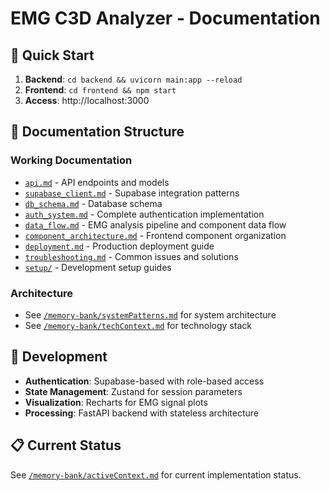 # EMG C3D Analyzer - Documentation

## 🚀 Quick Start
1. **Backend**: `cd backend && uvicorn main:app --reload`
2. **Frontend**: `cd frontend && npm start`
3. **Access**: http://localhost:3000

## 📁 Documentation Structure

### Working Documentation
- [`api.md`](./api.md) - API endpoints and models
- [`supabase_client.md`](./supabase_client.md) - Supabase integration patterns
- [`db_schema.md`](./db_schema.md) - Database schema
- [`auth_system.md`](./auth_system.md) - Complete authentication implementation
- [`data_flow.md`](./data_flow.md) - EMG analysis pipeline and component data flow
- [`component_architecture.md`](./component_architecture.md) - Frontend component organization
- [`deployment.md`](./deployment.md) - Production deployment guide
- [`troubleshooting.md`](./troubleshooting.md) - Common issues and solutions
- [`setup/`](./setup/) - Development setup guides

### Architecture
- See [`/memory-bank/systemPatterns.md`](../memory-bank/systemPatterns.md) for system architecture
- See [`/memory-bank/techContext.md`](../memory-bank/techContext.md) for technology stack

## 🔧 Development
- **Authentication**: Supabase-based with role-based access
- **State Management**: Zustand for session parameters
- **Visualization**: Recharts for EMG signal plots
- **Processing**: FastAPI backend with stateless architecture

## 📋 Current Status
See [`/memory-bank/activeContext.md`](../memory-bank/activeContext.md) for current implementation status.